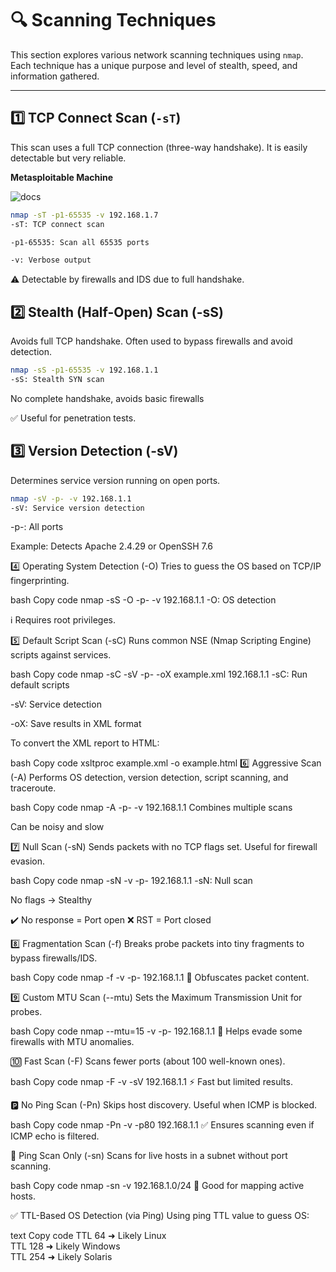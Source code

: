 # 🔍 Scanning Techniques

This section explores various network scanning techniques using `nmap`. Each technique has a unique purpose and level of stealth, speed, and information gathered.

---

## 1️⃣ TCP Connect Scan (`-sT`)

This scan uses a full TCP connection (three-way handshake). It is easily detectable but very reliable.

**Metasploitable Machine**

![docs](images/syn_scan.png)
```bash
nmap -sT -p1-65535 -v 192.168.1.7
-sT: TCP connect scan

-p1-65535: Scan all 65535 ports

-v: Verbose output
```


⚠️ Detectable by firewalls and IDS due to full handshake.

## 2️⃣ Stealth (Half-Open) Scan (-sS)
Avoids full TCP handshake. Often used to bypass firewalls and avoid detection.

```bash
nmap -sS -p1-65535 -v 192.168.1.1
-sS: Stealth SYN scan
```
No complete handshake, avoids basic firewalls

✅ Useful for penetration tests.

## 3️⃣ Version Detection (-sV)
Determines service version running on open ports.

```bash
nmap -sV -p- -v 192.168.1.1
-sV: Service version detection
```
-p-: All ports

Example: Detects Apache 2.4.29 or OpenSSH 7.6

4️⃣ Operating System Detection (-O)
Tries to guess the OS based on TCP/IP fingerprinting.

bash
Copy code
nmap -sS -O -p- -v 192.168.1.1
-O: OS detection

ℹ️ Requires root privileges.

5️⃣ Default Script Scan (-sC)
Runs common NSE (Nmap Scripting Engine) scripts against services.

bash
Copy code
nmap -sC -sV -p- -oX example.xml 192.168.1.1
-sC: Run default scripts

-sV: Service detection

-oX: Save results in XML format

To convert the XML report to HTML:

bash
Copy code
xsltproc example.xml -o example.html
6️⃣ Aggressive Scan (-A)
Performs OS detection, version detection, script scanning, and traceroute.

bash
Copy code
nmap -A -p- -v 192.168.1.1
Combines multiple scans

Can be noisy and slow

7️⃣ Null Scan (-sN)
Sends packets with no TCP flags set. Useful for firewall evasion.

bash
Copy code
nmap -sN -v -p- 192.168.1.1
-sN: Null scan

No flags → Stealthy

✔️ No response = Port open
❌ RST = Port closed

8️⃣ Fragmentation Scan (-f)
Breaks probe packets into tiny fragments to bypass firewalls/IDS.

bash
Copy code
nmap -f -v -p- 192.168.1.1
🧩 Obfuscates packet content.

9️⃣ Custom MTU Scan (--mtu)
Sets the Maximum Transmission Unit for probes.

bash
Copy code
nmap --mtu=15 -v -p- 192.168.1.1
🔬 Helps evade some firewalls with MTU anomalies.

🔟 Fast Scan (-F)
Scans fewer ports (about 100 well-known ones).

bash
Copy code
nmap -F -v -sV 192.168.1.1
⚡ Fast but limited results.

🅿️ No Ping Scan (-Pn)
Skips host discovery. Useful when ICMP is blocked.

bash
Copy code
nmap -Pn -v -p80 192.168.1.1
✅ Ensures scanning even if ICMP echo is filtered.

🔁 Ping Scan Only (-sn)
Scans for live hosts in a subnet without port scanning.

bash
Copy code
nmap -sn -v 192.168.1.0/24
🧭 Good for mapping active hosts.

✅ TTL-Based OS Detection (via Ping)
Using ping TTL value to guess OS:

text
Copy code
TTL 64   ➜ Likely Linux  
TTL 128  ➜ Likely Windows  
TTL 254  ➜ Likely Solaris
